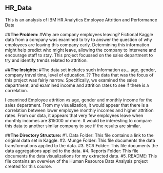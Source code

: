## HR_Data
This is an analysis of IBM HR Analytics Employee Attrition and Performance Data

##**The Problem:**
#Why are company employees leaving?
Fictional Kaggle data from a company was examined to try to answer the question of why employees are leaving this company early. Determining this information might help predict who might leave, allowing the company to intervene and encourage staff to stay.   This project focussed on the sales department to try and identify trends related to attrition.
 
##**The Insights:**
#The data set includes such information as… age, gender, company travel time, level of education..?? The data that was the focus of this project was fairly narrow. Specifically, we examined the sales department, and examined income and attrition rates to see if there is a correlation.
 
I examined Employee attrition vs age, gender and monthly income for the sales department. From my visualization, it would appear that there is a correlation between lower employee monthly incomes and higher attrition rates. From our data, it appears that very few employees leave when monthly incomes are $15000 or more. It would be interesting to compare this data to another similar company to see if the results are similar.
 
##**The Directory Structure:**
#1. Data Folder: This file contains a link to the original data set in Kaggle.
#2. Munge Folder: This file documents the data transformations applied to the data.
#3. SCR Folder: This file documents the data aggregations applied to the data.
#4. Reports Folder: This file documents the data visualizations for my extracted data.
#5. README: This file contains an overview of the Human Resource Data Analysis project created for this course. 
